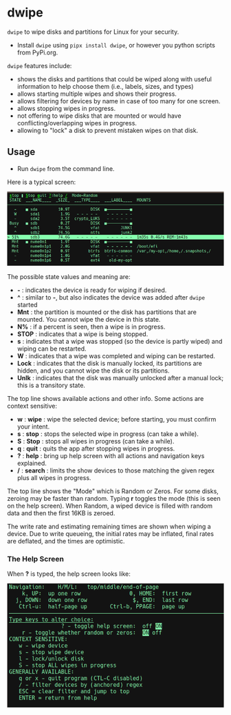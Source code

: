 # dwipe
`dwipe` to wipe disks and partitions for Linux for your security.

* Install `dwipe` using `pipx install dwipe`, or however you python scripts from PyPi.org.


`dwipe` features include:
* shows the disks and partitions that could be wiped along with useful information to help choose them (i.e., labels, sizes, and types)
* allows starting multiple wipes and shows their progress.
* allows filtering for devices by name in case of too many for one screen.
* allows stopping wipes in progress.
* not offering to wipe disks that are mounted or would have conflicting/overlapping wipes in progress.
* allowing to "lock" a disk to prevent mistaken wipes on that disk.
  
## Usage
* Run `dwipe` from the command line.

Here is a typical screen:

![dwipe-help](https://raw.githubusercontent.com/joedefen/dwipe/master/resources/dwipe-main-screen.png?raw=true)

The possible state values and meaning are:
* **-** : indicates the device is ready for wiping if desired.
* **^** : similar to **-**, but also indicates the device was added after `dwipe` started
* **Mnt** :  the partition is mounted or the disk has partitions that are mounted.  You cannot wipe the device in this state.
* **N%** : if a percent is seen, then a wipe is in progress.
* **STOP** :  indicates that a wipe is being stopped.
* **s** :  indicates that a wipe was stopped (so the device is partly wiped) and wiping can be restarted.
* **W** :  indicates that a wipe was completed and wiping can be restarted.
* **Lock** :  indicates that the disk is manually locked, its partitions are hidden, and you cannot wipe the disk or its partitions.
* **Unlk** :  indicates that the disk was manually unlocked after a manual lock; this is a transitory state.

The top line shows available actions and other info. Some actions are context sensitive:
* **w** : **wipe** : wipe the selected device; before starting, you must confirm your intent.
* **s** : **stop** : stops the selected wipe in progress (can take a while).
* **S** : **Stop** : stops all wipes in progress (can take a while).
* **q** : **quit** : quits the app after stopping wipes in progress.
* **?** : **help** : bring up help screen with all actions and navigation keys explained.
* **/** : **search** : limits the show devices to those matching the given regex plus all wipes in progress.

The top line shows the "Mode" which is Random or Zeros. For some disks, zeroing may be faster than random.  Typing **r** toggles the mode (this is seen on the help screen). When Random, a wiped device is filled with random data and then the first 16KB is zeroed.

The write rate and estimating remaining times are shown when wiping a device.  Due to write queueing, the initial rates may be inflated, final rates are deflated, and the times are optimistic.


### The Help Screen
When **?** is typed, the help screen looks like:

![dwipe-help](https://raw.githubusercontent.com/joedefen/dwipe/master/resources/dwipe-help-screen.png?raw=true)
